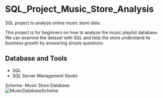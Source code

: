 # SQL_Project_Music_Store_Analysis
SQL project to analyze online music store data

This project is for beginners on how to analyze the music playlist database. We can examine the dataset with SQL and help the store understand its business growth by answering simple questions.


## Database and Tools
* SQL
* SQL Server Management Studio

Schema- Music Store Database  
![MusicDatabaseSchema](https://user-images.githubusercontent.com/112153548/213707717-bfc9f479-52d9-407b-99e1-e94db7ae10a3.png)
